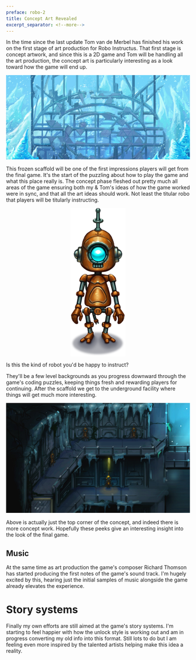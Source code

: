 ```yaml
---
preface: robo-2
title: Concept Art Revealed
excerpt_separator: <!--more-->
---
```

In the time since the last update Tom van de Merbel has finished his work on the first stage of art production for Robo Instructus. That first stage is concept artwork, and since this is a 2D game and Tom will be handling all the art production, the concept art is particularly interesting as a look toward how the game will end up.

![](/assets/2018-10-05/scaffold-concept.jpg "Brrrrrrrrrgh!")

 <!--more-->
This frozen scaffold will be one of the first impressions players will get from the final game. It's the start of the puzzling about how to play the game and what this place really is. The concept phase fleshed out pretty much all areas of the game ensuring both my & Tom's ideas of how the game worked were in sync, and that all the art ideas should work. Not least the titular robo that players will be titularly instructing.

<p align="center">
  <img align="center" src="/assets/2018-10-05/robo-concept.png" title="One eye will help explain why he keeps falling off the levels too..." />
</p>

Is this the kind of robot you'd be happy to instruct?

They'll be a few level backgrounds as you progress downward through the game's coding puzzles, keeping things fresh and rewarding players for continuing. After the scaffold we get to the underground facility where things will get much more interesting.

![](/assets/2018-10-05/underground-concept-portion.jpg "Inside the facility")

Above is actually just the top corner of the concept, and indeed there is more concept work. Hopefully these peeks give an interesting insight into the look of the final game.

## Music
At the same time as art production the game's composer Richard Thomson has started producing the first notes of the game's sound track. I'm hugely excited by this, hearing just the initial samples of music alongside the game already elevates the experience.

# Story systems
Finally my own efforts are still aimed at the game's story systems. I'm starting to feel happier with how the unlock style is working out and am in progress converting my old info into this format. Still lots to do but I am feeling even more inspired by the talented artists helping make this idea a reality.
